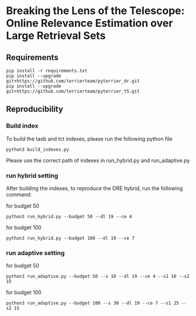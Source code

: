 # Breaking the Lens of the Telescope: Online Relevance Estimation over Large Retrieval Sets


## Requirements


```
pip install -r requirements.txt
pip install --upgrade git+https://github.com/terrierteam/pyterrier_dr.git
pip install --upgrade git+https://github.com/terrierteam/pyterrier_t5.git
```


## Reproducibility 

### Build index
To build the tasb and tct indexes, please run the following python file

```
python3 build_indexes.py
```

Please use the correct path of indexes in run_hybrid.py and run_adaptive.py

### run hybrid setting

After building the indexes, to reproduce the ORE hybrid, run the following command:

for budget 50

```
python3 run_hybrid.py --budget 50 --dl 19 --ce 4 
```

for budget 100

```
python3 run_hybrid.py --budget 100 --dl 19 --ce 7 
```

### run adaptive setting

for budget 50

```
python3 run_adaptive.py --budget 50 --s 10 --dl 19 --ce 4 --s1 10 --s2 15
```

for budget 100

```
python3 run_adaptive.py --budget 100 --s 30 --dl 19 --ce 7 --s1 25 --s2 15
```


